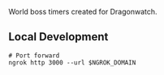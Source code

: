 World boss timers created for Dragonwatch.

## Local Development
```
# Port forward
ngrok http 3000 --url $NGROK_DOMAIN
```
